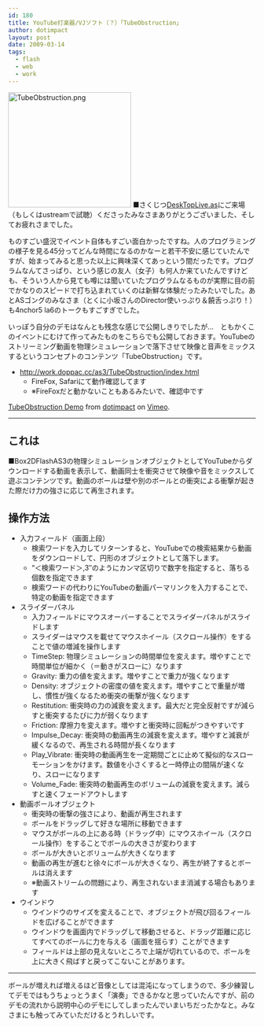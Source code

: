 ```yaml
---
id: 180
title: YouTube打楽器/VJソフト（？）「TubeObstruction」
author: dotimpact
layout: post
date: 2009-03-14
tags:
  - flash
  - web
  - work
---
```

<img class="img_R" src="/images/wp-content/uploads/2009/03/tubeobstruction.png" alt="TubeObstruction.png" border="0" width="250" height="234" /> ■さくじつ[DeskTopLive.as][1]にご来場（もしくはustreamで試聴）くださったみなさまありがとうございました、そしてお疲れさまでした。

ものすごい盛況でイベント自体もすごい面白かったですね。人のプログラミングの様子を見る45分ってどんな時間になるのかなーと若干不安に感じていたんですが、始まってみると思った以上に興味深くてあっという間だったです。プログラムなんてさっぱり、という感じの友人（女子）も何人か来ていたんですけども、そういう人から見ても噂には聞いていたプログラムなるものが実際に目の前でかなりのスピードで打ち込まれていくのは新鮮な体験だったみたいでした。あとASゴングのみなさま（とくに小坂さんのDirector使いっぷり＆饒舌っぷり！）も4nchor5 la6のトークもすごすぎでした。

いっぽう自分のデモはなんとも残念な感じで公開しきりでしたが…　ともかくこのイベントにむけて作ってみたものをこちらでも公開しておきます。YouTubeのストリーミング動画を物理シミュレーションで落下させて映像と音声をミックスするというコンセプトのコンテンツ「TubeObstruction」です。

  * <http://work.doppac.cc/as3/TubeObstruction/index.html> 
      * FireFox, Safariにて動作確認してます
      * ※FireFoxだと動かないこともあるみたいで、確認中です

  
[TubeObstruction Demo][2] from [dotimpact][3] on [Vimeo][4].

* * *

## これは

■Box2DFlashAS3の物理シミュレーションオブジェクトとしてYouTubeからダウンロードする動画を表示して、動画同士を衝突させて映像や音をミックスして遊ぶコンテンツです。動画のボールは壁や別のボールとの衝突による衝撃が起きた際だけ力の強さに応じて再生されます。

## 操作方法

  * 入力フィールド（画面上段） 
      * 検索ワードを入力してリターンすると、YouTubeでの検索結果から動画をダウンロードして、円形のオブジェクトとして落下します。
      * &#8220;＜検索ワード＞,3&#8243;のようにカンマ区切りで数字を指定すると、落ちる個数を指定できます
      * 検索ワードの代わりにYouTubeの動画パーマリンクを入力することで、特定の動画を指定できます
  * スライダーパネル 
      * 入力フィールドにマウスオーバーすることでスライダーパネルがスライドします
      * スライダーはマウスを載せてマウスホイール（スクロール操作）をすることで値の増減を操作します
      * TimeStep: 物理シミュレーションの時間単位を変えます。増やすことで時間単位が細かく（＝動きがスローに）なります
      * Gravity: 重力の値を変えます。増やすことで重力が強くなります
      * Density: オブジェクトの密度の値を変えます。増やすことで重量が増し、慣性が強くなるため衝突の衝撃が強くなります
      * Restitution: 衝突時の力の減衰を変えます。最大だと完全反射ですが減らすと衝突するたびに力が弱くなります
      * Friction: 摩擦力を変えます。増やすと衝突時に回転がつきやすいです
      * Impulse_Decay: 衝突時の動画再生の減衰を変えます。増やすと減衰が緩くなるので、再生される時間が長くなります
      * Play_Vibrate: 衝突時の動画再生を一定期間ごとに止めて擬似的なスローモーションをかけます。数値を小さくすると一時停止の間隔が速くなり、スローになります
      * Volume_Fade: 衝突時の動画再生のボリュームの減衰を変えます。減らすと速くフェードアウトします
  * 動画ボールオブジェクト 
      * 衝突時の衝撃の強さにより、動画が再生されます
      * ボールをドラッグして好きな場所に移動できます
      * マウスがボールの上にある時（ドラッグ中）にマウスホイール（スクロール操作）をすることでボールの大きさが変わります
      * ボールが大きいとボリュームが大きくなります
      * 動画の再生が進むと徐々にボールが大きくなり、再生が終了するとボールは消えます
      * ※動画ストリームの問題により、再生されないまま消滅する場合もあります
  * ウインドウ 
      * ウインドウのサイズを変えることで、オブジェクトが飛び回るフィールドを広げることができます
      * ウインドウを画面内でドラッグして移動させると、ドラッグ距離に応じてすべてのボールに力を与える（画面を揺らす）ことができます
      * フィールドは上部の見えないところで上端が切れているので、ボールを上に大きく飛ばすと戻ってこないことがあります。

* * *

ボールが増えれば増えるほど音像としては混沌になってしまうので、多少練習してデモではもうちょっとうまく「演奏」できるかなと思っていたんですが、前のデモの流れから説明中心のデモにしてしまったんでいまいちだったかなと。みなさまにも触ってみていただけるとうれしいです。

 [1]: http://b-o-w.jp/events/dtlive/
 [2]: http://vimeo.com/3642481
 [3]: http://vimeo.com/user1002495
 [4]: http://vimeo.com

